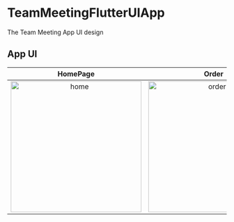# TeamMeetingFlutterUIApp

The Team Meeting App UI design

## App UI

HomePage             |  Order          |  Cart
:-------------------------:|:-------------------------:|:-------------------------:
<img src="lib/images/home.png" alt="home" width="300"/>  |  <img src="lib/images/order.png" alt="order" width="300"/> | <img src="lib/images/cart.png" alt="cart" width="300"/>

